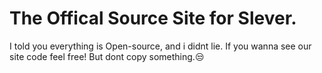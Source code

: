 # The Offical Source Site for Slever.
I told you everything is Open-source, and i didnt lie.
If you wanna see our site code feel free! But dont copy something.😒
